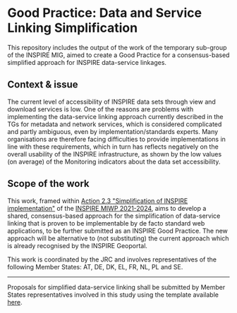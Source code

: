 # Good Practice: Data and Service Linking Simplification
This repository includes the output of the work of the temporary sub-group of the INSPIRE MIG, aimed to create a Good Practice for a consensus-based simplified approach for INSPIRE data-service linkages.

## Context & issue
The current level of accessibility of INSPIRE data sets through view and download services is low. One of the reasons are problems with implementing the data-service linking approach currently described in the TGs for metadata and network services, which is considered complicated and partly ambiguous, even by implementation/standards experts. Many organisations are therefore facing difficulties to provide implementations in line with these requirements, which in turn has reflects negatively on the overall usability of the INSPIRE infrastructure, as shown by the low values (on average) of the Monitoring indicators about the data set accessibility.

## Scope of the work
This work, framed within [Action 2.3 "Simplification of INSPIRE implementation"](https://webgate.ec.europa.eu/fpfis/wikis/display/InspireMIG/Action+2.3+Simplification+of+INSPIRE+implementation) of the [INSPIRE MIWP 2021-2024](https://webgate.ec.europa.eu/fpfis/wikis/display/InspireMIG/INSPIRE+work+programme+2021-24), aims to develop a shared, consensus-based approach for the simplification of data-service linking that is proven to be implementable by de facto standard web applications, to be further submitted as an INSPIRE Good Practice. The new approach will be alternative to (not substituting) the current approach which is already recognised by the INSPIRE Geoportal.

This work is coordinated by the JRC and involves representatives of the following Member States: AT, DE, DK, EL, FR, NL, PL and SE.

______________


Proposals for simplified data-service linking shall be submitted by Member States representatives involved in this study using the template available [here]().
